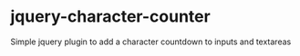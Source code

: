 jquery-character-counter
========================

Simple jquery plugin to add a character countdown to inputs and textareas